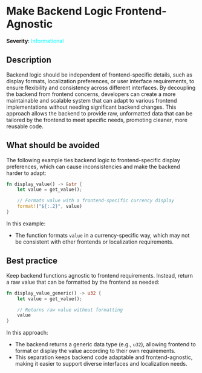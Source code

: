 # Make Backend Logic Frontend-Agnostic

**Severity**: <span style="color:cyan;">Informational</span>

## Description

Backend logic should be independent of frontend-specific details, such as display formats, localization preferences, or user interface requirements, to ensure flexibility and consistency across different interfaces. By decoupling the backend from frontend concerns, developers can create a more maintainable and scalable system that can adapt to various frontend implementations without needing significant backend changes. This approach allows the backend to provide raw, unformatted data that can be tailored by the frontend to meet specific needs, promoting cleaner, more reusable code.

## What should be avoided

The following example ties backend logic to frontend-specific display preferences, which can cause inconsistencies and make the backend harder to adapt:

```rust
fn display_value() -> &str {
    let value = get_value();

    // Formats value with a frontend-specific currency display
    format!("${:.2}", value)
}
```

In this example:

- The function formats `value` in a currency-specific way, which may not be consistent with other frontends or
  localization requirements.

## Best practice

Keep backend functions agnostic to frontend requirements. Instead, return a raw value that can be formatted by the frontend as needed:

```rust
fn display_value_generic() -> u32 {
    let value = get_value();

    // Returns raw value without formatting
    value
}
```

In this approach:

- The backend returns a generic data type (e.g., `u32`), allowing frontend to format or display the value according to their own requirements.
- This separation keeps backend code adaptable and frontend-agnostic, making it easier to support diverse interfaces and localization needs.
